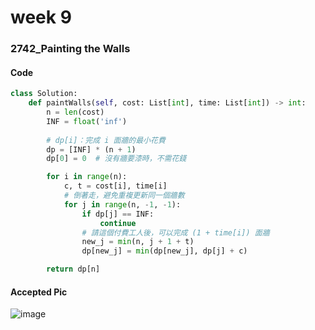 # week 9
### 2742_Painting the Walls
#### Code
```python
class Solution:
    def paintWalls(self, cost: List[int], time: List[int]) -> int:
        n = len(cost)
        INF = float('inf')
        
        # dp[i]：完成 i 面牆的最小花費
        dp = [INF] * (n + 1)
        dp[0] = 0  # 沒有牆要漆時，不需花錢

        for i in range(n):
            c, t = cost[i], time[i]
            # 倒著走，避免重複更新同一個牆數
            for j in range(n, -1, -1):
                if dp[j] == INF:
                    continue
                # 請這個付費工人後，可以完成 (1 + time[i]) 面牆
                new_j = min(n, j + 1 + t)
                dp[new_j] = min(dp[new_j], dp[j] + c)

        return dp[n]
```
#### Accepted Pic
![image](https://github.com/user-attachments/assets/036697ff-20db-434d-8c9b-c26f7eac87ce)

